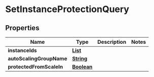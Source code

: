 

# SetInstanceProtectionQuery


## Properties

| Name | Type | Description | Notes |
|------------ | ------------- | ------------- | -------------|
|**instanceIds** | [**List**](List.md) |  |  |
|**autoScalingGroupName** | [**String**](String.md) |  |  |
|**protectedFromScaleIn** | [**Boolean**](Boolean.md) |  |  |



